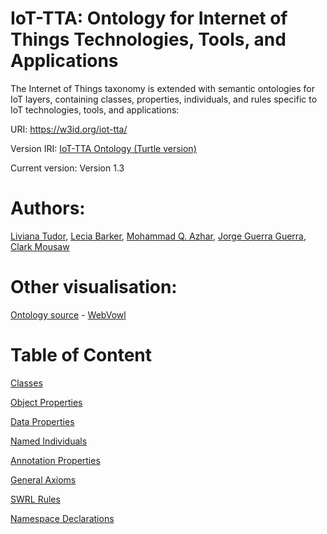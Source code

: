 IoT-TTA: Ontology for Internet of Things Technologies, Tools, and Applications
===========

The Internet of Things taxonomy is extended with semantic ontologies for IoT layers, containing classes, properties, individuals, and rules specific to IoT technologies, tools, and applications:


URI: https://w3id.org/iot-tta/


Version IRI: [IoT-TTA Ontology (Turtle version)](https://tudorliv.github.io/IoT-TTA/IIoT_v1.3.ttl)


Current version: Version 1.3


Authors: 
===========
[Liviana Tudor](https://scholar.google.com/citations?user=WQu1J74AAAAJ&hl=en), [Lecia Barker](https://scholar.google.com/citations?user=fzNnkykAAAAJ&hl=en),
[Mohammad Q. Azhar](https://scholar.google.com/citations?user=SpVRxaYAAAAJ&hl=en), [Jorge Guerra Guerra](https://scholar.google.com/citations?user=VREZXUYAAAAJ&hl=en), [Clark Mousaw](https://www.colorado.edu/cmci/2021/05/03/class-2021-clark-mousaw)



Other visualisation:
===========

[Ontology source](http://150.146.207.114/lode/source?url=https://tudorliv.github.io/IoT-TTA/IIoT_v1.3_fr.owl) - [WebVowl](https://tudorliv.github.io/IoT-TTA/IIoT_v1.3_fr.owl)


Table of Content
===========

[Classes](http://150.146.207.114/lode/extract?url=https%3A%2F%2Ftudorliv.github.io%2FIoT-TTA%2FIIoT_v1.3_fr.owl&lang=en#classes)

[Object Properties](http://150.146.207.114/lode/extract?url=https%3A%2F%2Ftudorliv.github.io%2FIoT-TTA%2FIIoT_v1.3_fr.owl&lang=en#objectproperties)

[Data Properties](http://150.146.207.114/lode/extract?url=https%3A%2F%2Ftudorliv.github.io%2FIoT-TTA%2FIIoT_v1.3_fr.owl&lang=en#dataproperties)

[Named Individuals](http://150.146.207.114/lode/extract?url=https%3A%2F%2Ftudorliv.github.io%2FIoT-TTA%2FIIoT_v1.3_fr.owl&lang=en#namedindividuals)

[Annotation Properties](http://150.146.207.114/lode/extract?url=https%3A%2F%2Ftudorliv.github.io%2FIoT-TTA%2FIIoT_v1.3_fr.owl&lang=en#annotationproperties)

[General Axioms](http://150.146.207.114/lode/extract?url=https%3A%2F%2Ftudorliv.github.io%2FIoT-TTA%2FIIoT_v1.3_fr.owl&lang=en#generalaxioms)

[SWRL Rules](http://150.146.207.114/lode/extract?url=https%3A%2F%2Ftudorliv.github.io%2FIoT-TTA%2FIIoT_v1.3_fr.owl&lang=en#swrlrules)

[Namespace Declarations](http://150.146.207.114/lode/extract?url=https%3A%2F%2Ftudorliv.github.io%2FIoT-TTA%2FIIoT_v1.3_fr.owl&lang=en#namespacedeclarations)
